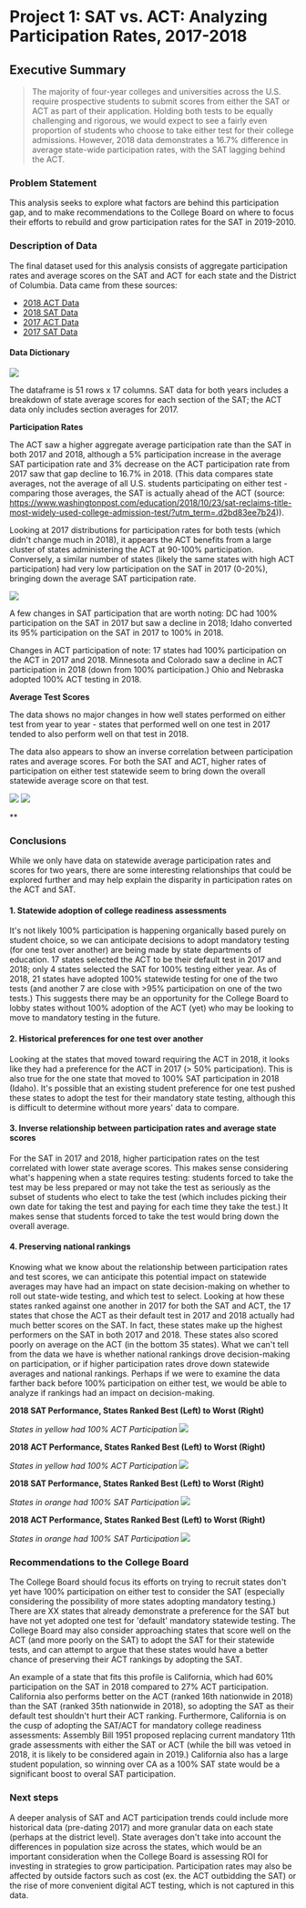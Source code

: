 # Project 1: SAT vs. ACT: Analyzing Participation Rates, 2017-2018

## Executive Summary

> The majority of four-year colleges and universities across the U.S. require prospective students to submit scores from either the SAT or ACT as part of their application. Holding both tests to be equally challenging and rigorous, we would expect to see a fairly even proportion of students who choose to take either test for their college admissions. However, 2018 data demonstrates a 16.7% difference in average state-wide participation rates, with the SAT lagging behind the ACT.

### Problem Statement
This analysis seeks to explore what factors are behind this participation gap, and to make recommendations to the College Board on where to focus their efforts to rebuild and grow participation rates for the SAT in 2019-2010. 

### Description of Data
The final dataset used for this analysis consists of aggregate participation rates and average scores on the SAT and ACT for each state and the District of Columbia. Data came from these sources:
- [2018 ACT Data](http://www.act.org/content/dam/act/unsecured/documents/cccr2018/Average-Scores-by-State.pdf)
- [2018 SAT Data](https://reports.collegeboard.org/sat-suite-program-results/state-results) 
- [2017 ACT Data](https://blog.prepscholar.com/act-scores-by-state-averages-highs-and-lows)
- [2017 SAT Data](https://blog.collegevine.com/here-are-the-average-sat-scores-by-state/)

#### Data Dictionary 
<img src="../Project-1/Images/data_dictionary.png">

The dataframe is 51 rows x 17 columns. SAT data for both years includes a breakdown of state average scores for each section of the SAT; the ACT data only includes section averages for 2017. 

**Participation Rates**

The ACT saw a higher aggregate average participation rate than the SAT in both 2017 and 2018, although a 5% participation increase in the average SAT participation rate and 3% decrease on the ACT participation rate from 2017 saw that gap decline to 16.7% in 2018. (This data compares state averages, not the average of all U.S. students participating on either test - comparing those averages, the SAT is actually ahead of the ACT (source: https://www.washingtonpost.com/education/2018/10/23/sat-reclaims-title-most-widely-used-college-admission-test/?utm_term=.d2bd83ee7b24)).

Looking at 2017 distributions for participation rates for both tests (which didn't change much in 2018), it appears the ACT benefits from a large cluster of states administering the ACT at 90-100% participation. Conversely, a similar number of states (likely the same states with high ACT participation) had very low participation on the SAT in 2017 (0-20%), bringing down the average SAT participation rate.

<img src="../Project-1/Images/participation_2017.png">

A few changes in SAT participation that are worth noting: DC had 100% participation on the SAT in 2017 but saw a decline in 2018; Idaho converted its 95% participation on the SAT in 2017 to 100% in 2018.

Changes in ACT participation of note: 17 states had 100% participation on the ACT in 2017 and 2018. Minnesota and Colorado saw a decline in ACT participation in 2018 (down from 100% participation.) Ohio and Nebraska adopted 100% ACT testing in 2018.

**Average Test Scores**

The data shows no major changes in how well states performed on either test from year to year - states that performed well on one test in 2017 tended to also perform well on that test in 2018.  

The data also appears to show an inverse correlation between participation rates and average scores. For both the SAT and ACT, higher rates of participation on either test statewide seem to bring down the overall statewide average score on that test.

<img src="../Project-1/Images/sat_scores_part.png">
<img src="../Project-1/Images/act_scores_part.png">

**

### Conclusions
While we only have data on statewide average participation rates and scores for two years, there are some interesting relationships that could be explored further and may help explain the disparity in participation rates on the ACT and SAT.  

#### 1. Statewide adoption of college readiness assessments
It's not likely 100% participation is happening organically based purely on student choice, so we can anticipate decisions to adopt mandatory testing (for one test over another) are being made by state departments of education. 17 states selected the ACT to be their default test in 2017 and 2018; only 4 states selected the SAT for 100% testing either year. As of 2018, 21 states have adopted 100% statewide testing for one of the two tests (and another 7 are close with >95% participation on one of the two tests.) This suggests there may be an opportunity for the College Board to lobby states without 100% adoption of the ACT (yet) who may be looking to move to mandatory testing in the future.

#### 2. Historical preferences for one test over another
Looking at the states that moved toward requiring the ACT in 2018, it looks like they had a preference for  the ACT in 2017 (> 50% participation). This is also true for the one state that moved to 100% SAT participation in 2018 (Idaho). It's possible that an existing student preference for one test pushed these states to adopt the test for their mandatory state testing, although this is difficult to determine without more years' data to compare.

#### 3. Inverse relationship between participation rates and average state scores
For the SAT in 2017 and 2018, higher participation rates on the test correlated with lower state average scores. This makes sense considering what's happening when a state requires testing: students forced to take the test may be less prepared or may not take the test as seriously as the subset of students who elect to take the test (which includes picking their own date for taking the test and paying for each time they take the test.) It makes sense that students forced to take the test would bring down the overall average. 

#### 4. Preserving national rankings 
Knowing what we know about the relationship between participation rates and test scores, we can anticipate this potential impact on statewide averages may have had an impact on state decision-making on whether to roll out state-wide testing, and which test to select. Looking at how these states ranked against one another in 2017 for both the SAT and ACT, the 17 states that chose the ACT as their default test in 2017 and 2018 actually had much better scores on the SAT. In fact, these states make up the highest performers on the SAT in both 2017 and 2018. These states also scored poorly on average on the ACT (in the bottom 35 states). What we can't tell from the data we have is whether national rankings drove decision-making on participation, or if higher participation rates drove down statewide averages and national rankings. Perhaps if we were to examine the data farther back before 100% participation on either test, we would be able to analyze if rankings had an impact on decision-making.

**2018 SAT Performance, States Ranked Best (Left) to Worst (Right)**

_States in yellow had 100% ACT Participation_
<img src="../Project-1/Images/2018_sat_ranks_100_act.png">

**2018 ACT Performance, States Ranked Best (Left) to Worst (Right)**

_States in yellow had 100% ACT Participation_
<img src="../Project-1/Images/2018_act_ranks_100_act.png">

**2018 SAT Performance, States Ranked Best (Left) to Worst (Right)**

_States in orange had 100% SAT Participation_
<img src="../Project-1/Images/2018_sat_ranks_100_sat.png">

**2018 ACT Performance, States Ranked Best (Left) to Worst (Right)**

_States in orange had 100% SAT Participation_
<img src="../Project-1/Images/2018_act_ranks_100_sat.png">


### Recommendations to the College Board
The College Board should focus its efforts on trying to recruit states don't yet have 100% participation on either test to consider the SAT (especially considering the possibility of more states adopting mandatory testing.) There are XX states that already demonstrate a preference for the SAT but have not yet adopted one test for 'default' mandatory statewide testing. The College Board may also consider approaching states that score well on the ACT (and more poorly on the SAT) to adopt the SAT for their statewide tests, and can attempt to argue that these states would have a better chance of preserving their ACT rankings by adopting the SAT. 

An example of a state that fits this profile is California, which had 60% participation on the SAT in 2018 compared to 27% ACT participation. California also performs better on the ACT (ranked 16th nationwide in 2018) than the SAT (ranked 35th nationwide in 2018), so adopting the SAT as their default test shouldn't hurt their ACT ranking. Furthermore, California is on the cusp of adopting the SAT/ACT for mandatory college readiness assessments: Assembly Bill 1951 proposed replacing current mandatory 11th grade assessments with either the SAT or ACT (while the bill was vetoed in 2018, it is likely to be considered again in 2019.) California also has a large student population, so winning over CA as a 100% SAT state would be a significant boost to overal SAT participation. 

### Next steps
A deeper analysis of SAT and ACT participation trends could include more historical data (pre-dating 2017) and more granular data on each state (perhaps at the district level). State averages don't take into account the differences in population size across the states, which would be an important consideration when the College Board is assessing ROI for investing in strategies to grow participation. Participation rates may also be affected by outside factors such as cost (ex. the ACT outbidding the SAT) or the rise of more convenient digital ACT testing, which is not captured in this data.
